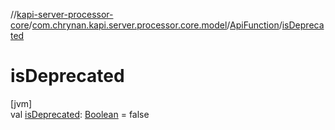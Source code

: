 //[kapi-server-processor-core](../../../index.md)/[com.chrynan.kapi.server.processor.core.model](../index.md)/[ApiFunction](index.md)/[isDeprecated](is-deprecated.md)

# isDeprecated

[jvm]\
val [isDeprecated](is-deprecated.md): [Boolean](https://kotlinlang.org/api/latest/jvm/stdlib/kotlin/-boolean/index.html) = false
